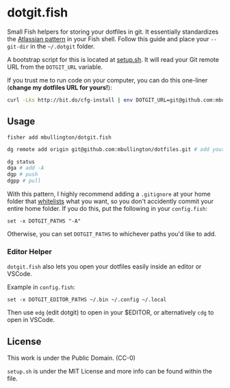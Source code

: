 # dotgit.fish

Small Fish helpers for storing your dotfiles in git. It essentially standardizes the [Atlassian pattern](https://www.atlassian.com/git/tutorials/dotfiles) in your Fish shell. Follow this guide and place your `--git-dir` in the `~/.dotgit` folder.

A bootstrap script for this is located at [setup.sh](./setup.sh). It will read your Git remote URL from the `DOTGIT_URL` variable.

If you trust me to run code on your computer, you can do this one-liner (**change my dotfiles URL for yours!**):

```sh
curl -Lks http://bit.do/cfg-install | env DOTGIT_URL=git@github.com:mbullington/dotfiles.git /bin/bash
```


## Usage

```
fisher add mbullington/dotgit.fish
```

```sh
dg remote add origin git@github.com:mbullington/dotfiles.git # add your git URL here

dg status
dga # add -A
dgp # push
dgpp # pull 
```

With this pattern, I highly recommend adding a `.gitignore` at your home folder that [whitelists](https://jasonstitt.com/gitignore-whitelisting-patterns) what you want, so you don't accidently commit your entire home folder. If you do this, put the following in your `config.fish`:

```
set -x DOTGIT_PATHS "-A"
```

Otherwise, you can set `DOTGIT_PATHS` to whichever paths you'd like to add.

### Editor Helper

`dotgit.fish` also lets you open your dotfiles easily inside an editor or VSCode.

Example in `config.fish`:

```
set -x DOTGIT_EDITOR_PATHS ~/.bin ~/.config ~/.local
```

Then use `edg` (edit dotgit) to open in your $EDITOR, or alternatively `cdg` to open in VSCode.

## License

This work is under the Public Domain. (CC-0)

`setup.sh` is under the MIT License and more info can be found within the file.
